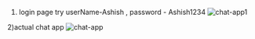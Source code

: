 1) login page
   try userName-Ashish , password - Ashish1234
![chat-app1](https://github.com/user-attachments/assets/291386f1-e0cb-4f54-a871-742086d04659)

2)actual chat app
![chat-app](https://github.com/user-attachments/assets/8af5b765-38db-4c2d-92e2-059d4084283f)
